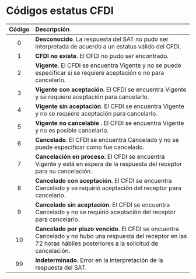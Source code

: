# Códigos estatus CFDI

| Código | Descripción |
| :----: | :---------------------------------------------------------------------------------------------- |
| 0      | **Desconocido**. La respuesta del SAT no pudo ser interpretada de acuerdo a un estatus válido del CFDI. |
| 1      | **CFDI no existe**. El CFDI no pudo ser encontrado. |
| 2      | **Vigente**. El CFDI se encuentra Vigente y no se puede especificar si se requiere aceptación o no para cancelarlo. |
| 3	     | **Vigente con aceptación**. El CFDI se encuentra Vigente y se requiere aceptación para cancelarlo. |
| 4	     | **Vigente sin aceptación**. El CFDI se encuentra Vigente y no se requiere aceptación para cancelarlo. |
| 5	     | **Vigente no cancelable** . El CFDI se encuentra Vigente y no es posible cancelarlo. |
| 6	     | **Cancelado**. El CFDI se encuentra Cancelado y no se puede especificar como fue cancelado. |
| 7	     | **Cancelación en proceso**. El CFDI se encuentra Vigente y está en espera de la respuesta del receptor para su cancelación. |
| 8	     | **Cancelado con aceptación**. El CFDI se encuentra Cancelado y se requirió aceptación del receptor para cancelarlo. |
| 9	     | **Cancelado sin aceptación**. El CFDI se encuentra Cancelado y no se requirió aceptación del receptor para cancelarlo. |
| 10     | **Cancelado por plazo vencido**. El CFDI se encuentra Cancelado y  no hubo una respuesta del receptor en las 72 horas hábiles posteriores a la solicitud de cancelación. |
| 99 	   | **Indeterminado**. Error en la interpretación de la respuesta del SAT. |
